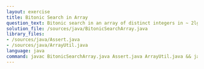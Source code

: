 ```yaml
---
layout: exercise
title: Bitonic Search in Array
question_text: Bitonic search in an array of distinct integers in ~ 2lg(n) time
solution_file: /sources/java/BitonicSearchArray.java
library_files:
- /sources/java/Assert.java
- /sources/java/ArrayUtil.java
language: java
command: javac BitonicSearchArray.java Assert.java ArrayUtil.java && java BitonicSearchArray
---
```

